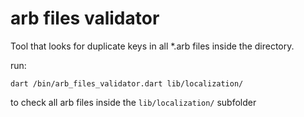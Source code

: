 # arb files validator

Tool that looks for duplicate keys in all *.arb files inside the directory.

run:
```
dart /bin/arb_files_validator.dart lib/localization/
```

to check all arb files inside the `lib/localization/` subfolder